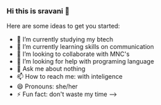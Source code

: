 ### Hi this is sravani 👋

Here are some ideas to get you started:

- 🔭 I’m currently studying my btech
- 🌱 I’m currently learning skills on communication
- 👯 I’m looking to collaborate with MNC's
- 🤔 I’m looking for help with programing language
- 💬 Ask me about nothing
- 📫 How to reach me: with inteligence
- 😄 Pronouns: she/her
- ⚡ Fun fact: don't waste my time
-->
